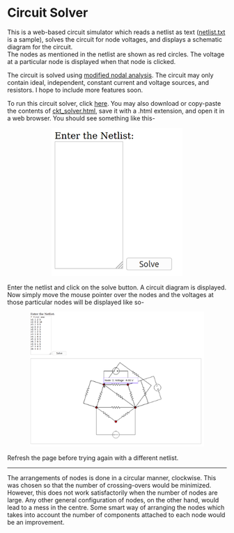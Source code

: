 # Circuit Solver

This is a web-based circuit simulator which reads a netlist as text (<a href="https://github.com/adwaygirish/Circuit-solver/blob/master/netlist.txt">netlist.txt</a> is a sample), solves the circuit for node voltages, and displays a schematic diagram for the circuit.  
The nodes as mentioned in the netlist are shown as red circles. The voltage at a particular node is displayed when that node is clicked.

The circuit is solved using <a href="https://www.swarthmore.edu/NatSci/echeeve1/Ref/mna/MNA3.html">modified nodal analysis</a>. The circuit may only contain ideal, independent, constant current and voltage sources, and resistors. I hope to include more features soon. 

To run this circuit solver, click <a href="ckt_solver.html">here</a>. You may also download or copy-paste the contents of <a href="https://github.com/adwaygirish/Circuit-solver/blob/master/ckt_solver.html">ckt_solver.html</a>, save it with a .html extension, and open it in a web browser. You should see something like this-<br>
<center>
<img src="readme_imgs/on_opening.png" alt="drawing" width="300"/>
</center>

Enter the netlist and click on the solve button. A circuit diagram is displayed. 
Now simply move the mouse pointer over the nodes and the voltages at those particular nodes will be displayed like so-
<center>
<img src="readme_imgs/after_clicking.png" alt="drawing" width="400"/>
</center>

Refresh the page before trying again with a different netlist.

___

The arrangements of nodes is done in a circular manner, clockwise. This was chosen so that the number of crossing-overs would be minimized. However, this does not work satisfactorily when the number of nodes are large. Any other general configuration of nodes, on the other hand, would lead to a mess in the centre. Some smart way of arranging the nodes which takes into account the number of components attached to each node would be an improvement. 
